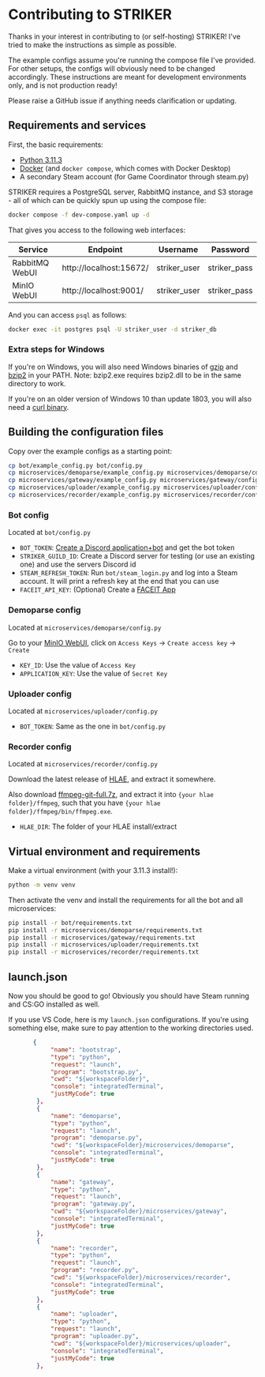 # Contributing to STRIKER

Thanks in your interest in contributing to (or self-hosting) STRIKER!
I've tried to make the instructions as simple as possible.

The example configs assume you're running the compose file I've provided.
For other setups, the configs will obviously need to be changed accordingly.
These instructions are meant for development environments only, and is not production ready!

Please raise a GitHub issue if anything needs clarification or updating.

## Requirements and services

First, the basic requirements:
- [Python 3.11.3](https://www.python.org/)
- [Docker](https://docs.docker.com/get-docker/) (and `docker compose`, which comes with Docker Desktop)
- A secondary Steam account (for Game Coordinator through steam.py)

STRIKER requires a PostgreSQL server, RabbitMQ instance, and S3 storage -
all of which can be quickly spun up using the compose file:
```bash
docker compose -f dev-compose.yaml up -d
```

That gives you access to the following web interfaces:

| Service        | Endpoint                | Username     | Password     |
|----------------|-------------------------|--------------|--------------|
| RabbitMQ WebUI | http://localhost:15672/ | striker_user | striker_pass |
| MinIO WebUI    | http://localhost:9001/  | striker_user | striker_pass |

And you can access `psql` as follows:
```bash
docker exec -it postgres psql -U striker_user -d striker_db
```

### Extra steps for Windows

If you're on Windows,
you will also need Windows binaries of [gzip](https://gnuwin32.sourceforge.net/packages/gzip.htm)
and [bzip2](https://gnuwin32.sourceforge.net/packages/bzip2.htm) in your PATH.
Note: bzip2.exe requires bzip2.dll to be in the same directory to work.

If you're on an older version of Windows 10 than update 1803,
you will also need a [curl binary](https://curl.se/windows/).

## Building the configuration files

Copy over the example configs as a starting point:

```bash
cp bot/example_config.py bot/config.py
cp microservices/demoparse/example_config.py microservices/demoparse/config.py
cp microservices/gateway/example_config.py microservices/gateway/config.py
cp microservices/uploader/example_config.py microservices/uploader/config.py
cp microservices/recorder/example_config.py microservices/recorder/config.py
```

### Bot config

Located at `bot/config.py`

- `BOT_TOKEN`: [Create a Discord application+bot](https://discord.com/developers/applications) and get the bot token
- `STRIKER_GUILD_ID`: Create a Discord server for testing (or use an existing one) and use the servers Discord id
- `STEAM_REFRESH_TOKEN`: Run `bot/steam_login.py` and log into a Steam account. It will print a refresh key at the end that you can use
- `FACEIT_API_KEY`: (Optional) Create a [FACEIT App](https://developers.faceit.com/)

### Demoparse config

Located at `microservices/demoparse/config.py`

Go to your [MinIO WebUI](http://localhost:9001/), click on `Access Keys` -> `Create access key` -> `Create`
- `KEY_ID`: Use the value of `Access Key`
- `APPLICATION_KEY`: Use the value of `Secret Key`

### Uploader config

Located at `microservices/uploader/config.py`

- `BOT_TOKEN`: Same as the one in `bot/config.py`

### Recorder config

Located at `microservices/recorder/config.py`

Download the latest release of [HLAE](https://github.com/advancedfx/advancedfx/releases),
and extract it somewhere.

Also download [ffmpeg-git-full.7z](https://www.gyan.dev/ffmpeg/builds/),
and extract it into `{your hlae folder}/ffmpeg`,
such that you have `{your hlae folder}/ffmpeg/bin/ffmpeg.exe`.

- `HLAE_DIR`: The folder of your HLAE install/extract

## Virtual environment and requirements

Make a virtual environment (with your 3.11.3 install!):
```bash
python -m venv venv
```

Then activate the venv and install the requirements for all the bot and all microservices:
```bash
pip install -r bot/requirements.txt
pip install -r microservices/demoparse/requirements.txt
pip install -r microservices/gateway/requirements.txt
pip install -r microservices/uploader/requirements.txt
pip install -r microservices/recorder/requirements.txt
```

## launch.json

Now you should be good to go! Obviously you should have Steam running and CS:GO installed as well.

If you use VS Code, here is my `launch.json` configurations.
If you're using something else, make sure to pay attention to the working directories used.

```json
       {
            "name": "bootstrap",
            "type": "python",
            "request": "launch",
            "program": "bootstrap.py",
            "cwd": "${workspaceFolder}",
            "console": "integratedTerminal",
            "justMyCode": true
        },
        {
            "name": "demoparse",
            "type": "python",
            "request": "launch",
            "program": "demoparse.py",
            "cwd": "${workspaceFolder}/microservices/demoparse",
            "console": "integratedTerminal",
            "justMyCode": true
        },
        {
            "name": "gateway",
            "type": "python",
            "request": "launch",
            "program": "gateway.py",
            "cwd": "${workspaceFolder}/microservices/gateway",
            "console": "integratedTerminal",
            "justMyCode": true
        },
        {
            "name": "recorder",
            "type": "python",
            "request": "launch",
            "program": "recorder.py",
            "cwd": "${workspaceFolder}/microservices/recorder",
            "console": "integratedTerminal",
            "justMyCode": true
        },
        {
            "name": "uploader",
            "type": "python",
            "request": "launch",
            "program": "uploader.py",
            "cwd": "${workspaceFolder}/microservices/uploader",
            "console": "integratedTerminal",
            "justMyCode": true
        },
```